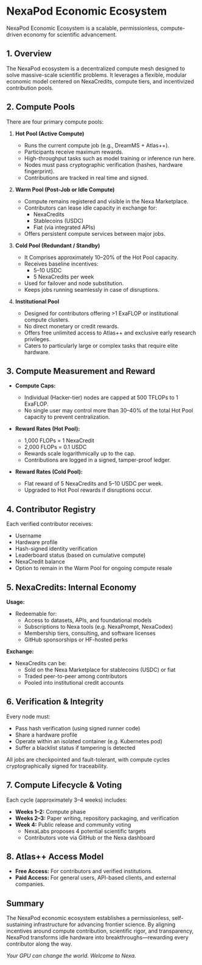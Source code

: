 # NexaPod Economic Ecosystem

NexaPod Economic Ecosystem is a scalable, permissionless, compute-driven economy for scientific advancement.

## 1. Overview

The NexaPod ecosystem is a decentralized compute mesh designed to solve massive-scale scientific problems. It leverages a flexible, modular economic model centered on NexaCredits, compute tiers, and incentivized contribution pools.

## 2. Compute Pools

There are four primary compute pools:

1. **Hot Pool (Active Compute)**
   - Runs the current compute job (e.g., DreamMS + Atlas++).
   - Participants receive maximum rewards.
   - High-throughput tasks such as model training or inference run here.
   - Nodes must pass cryptographic verification (hashes, hardware fingerprint).
   - Contributions are tracked in real time and signed.

2. **Warm Pool (Post-Job or Idle Compute)**
   - Compute remains registered and visible in the Nexa Marketplace.
   - Contributors can lease idle capacity in exchange for:
     - NexaCredits
     - Stablecoins (USDC)
     - Fiat (via integrated APIs)
   - Offers persistent compute services between major jobs.

3. **Cold Pool (Redundant / Standby)**
   - It Comprises approximately 10–20% of the Hot Pool capacity.
   - Receives baseline incentives:
     - 5–10 USDC
     - 5 NexaCredits per week
   - Used for failover and node substitution.
   - Keeps jobs running seamlessly in case of disruptions.

4. **Institutional Pool**
   - Designed for contributors offering >1 ExaFLOP or institutional compute clusters.
   - No direct monetary or credit rewards.
   - Offers free unlimited access to Atlas++ and exclusive early research privileges.
   - Caters to particularly large or complex tasks that require elite hardware.

## 3. Compute Measurement and Reward

- **Compute Caps:**  
  - Individual (Hacker-tier) nodes are capped at 500 TFLOPs to 1 ExaFLOP.
  - No single user may control more than 30–40% of the total Hot Pool capacity to prevent centralization.

- **Reward Rates (Hot Pool):**  
  - 1,000 FLOPs = 1 NexaCredit  
  - 2,000 FLOPs = 0.1 USDC  
  - Rewards scale logarithmically up to the cap.
  - Contributions are logged in a signed, tamper-proof ledger.

- **Reward Rates (Cold Pool):**  
  - Flat reward of 5 NexaCredits and 5–10 USDC per week.
  - Upgraded to Hot Pool rewards if disruptions occur.

## 4. Contributor Registry

Each verified contributor receives:
- Username
- Hardware profile
- Hash-signed identity verification
- Leaderboard status (based on cumulative compute)
- NexaCredit balance
- Option to remain in the Warm Pool for ongoing compute resale

## 5. NexaCredits: Internal Economy

**Usage:**
- Redeemable for:
  - Access to datasets, APIs, and foundational models
  - Subscriptions to Nexa tools (e.g. NexaPrompt, NexaCodex)
  - Membership tiers, consulting, and software licenses
  - GitHub sponsorships or HF-hosted perks

**Exchange:**
- NexaCredits can be:
  - Sold on the Nexa Marketplace for stablecoins (USDC) or fiat
  - Traded peer-to-peer among contributors
  - Pooled into institutional credit accounts

## 6. Verification & Integrity

Every node must:
- Pass hash verification (using signed runner code)
- Share a hardware profile
- Operate within an isolated container (e.g. Kubernetes pod)
- Suffer a blacklist status if tampering is detected

All jobs are checkpointed and fault-tolerant, with compute cycles cryptographically signed for traceability.

## 7. Compute Lifecycle & Voting

Each cycle (approximately 3–4 weeks) includes:
- **Weeks 1–2:** Compute phase
- **Weeks 2–3:** Paper writing, repository packaging, and verification
- **Week 4:** Public release and community voting
  - NexaLabs proposes 4 potential scientific targets
  - Contributors vote via GitHub or the Nexa dashboard

## 8. Atlas++ Access Model

- **Free Access:** For contributors and verified institutions.
- **Paid Access:** For general users, API-based clients, and external companies.

## Summary

The NexaPod economic ecosystem establishes a permissionless, self-sustaining infrastructure for advancing frontier science. By aligning incentives around compute contribution, scientific rigor, and transparency, NexaPod transforms idle hardware into breakthroughs—rewarding every contributor along the way.

*Your GPU can change the world. Welcome to Nexa.*
